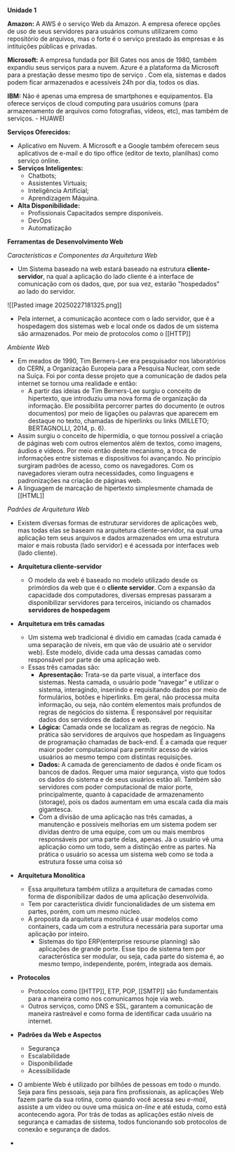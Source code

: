 **Unidade 1**

**Amazon:** A AWS é o serviço Web da Amazon. A empresa oferece opções de uso de seus servidores para usuários comuns utilizarem como repositório de arquivos, mas o forte é o serviço prestado às empresas e às intituições públicas e privadas.

**Microsoft:** A empresa fundada por Bill Gates nos anos de 1980, também expandiu seus serviços para a nuvem. Azure é a plataforma da Microsoft para a prestação desse mesmo tipo de serviço . Com ela, sistemas e dados podem ficar armazenados e acessíveis 24h por dia, todos os dias.

**IBM:** Não é apenas uma empresa de smartphones e equipamentos. Ela oferece serviços de cloud computing para usuários comuns (para armazenamento de arquivos como fotografias, vídeos, etc), mas também de serviços. - HUAWEI

**Serviços Oferecidos:** 
- Aplicativo em Nuvem. A Microsoft e a Google também oferecem seus aplicativos de e-mail e do tipo office (editor de texto, planilhas) como serviço online.
- **Serviços Inteligentes:**
	- Chatbots;
	- Assistentes Virtuais;
	- Inteligência Artificial;
	- Aprendizagem Máquina.
- **Alta Disponibilidade:**
	- Profissionais Capacitados sempre disponíveis.
	- DevOps
	- Automatização

**Ferramentas de Desenvolvimento Web**

*Características e Componentes da Arquitetura Web*

- Um Sistema baseado na web estará baseado na estrutura **cliente-servidor**, na qual a aplicação do lado cliente é a interface de comunicação com os dados, que, por sua vez, estarão "hospedados" ao lado do servidor.

![[Pasted image 20250227181325.png]]

- Pela internet, a comunicação acontece com o lado servidor, que é a hospedagem dos sistemas web e local onde os dados de um sistema são armazenados. Por meio de protocolos como o [[HTTP]]

*Ambiente Web*

- Em meados de 1990, Tim Berners-Lee era pesquisador nos laboratórios do CERN, a Organização Europeia para a Pesquisa Nuclear, com sede na Suíça. Foi por conta desse projeto que a comunicação de dados pela internet se tornou uma realidade e então:
	-  A partir das ideias de Tim Berners-Lee surgiu o conceito de hipertexto, que introduziu uma nova forma de organização da informação. Ele possibilita percorrer partes do documento (e outros documentos) por meio de ligações ou palavras que aparecem em destaque no texto, chamadas de hiperlinks ou links (MILLETO; BERTAGNOLLI, 2014, p. 6).
- Assim surgiu o conceito de hipermídia, o que tornou possível a criação de páginas web com outros elementos além de textos, como imagens, áudios e vídeos. Por meio então deste mecanismo, a troca de informações entre sistemas e dispositivos foi avançando. No princípio surgiram padrões de acesso, como os navegadores. Com os navegadores vieram outra necessidades, como linguagens e padronizações na criação de páginas web. 
- A linguagem de marcação de hipertexto simplesmente chamada de [[HTML]]

*Padrões de Arquitetura Web* 

- Existem diversas formas de estruturar servidores de aplicações web, mas todas elas se baseam na arquitetura cliente-servidor, na qual uma aplicação tem seus arquivos e dados armazenados em uma estrutura maior e mais robusta (lado servidor) e é acessada por interfaces web (lado cliente).

- **Arquitetura cliente-servidor**
	- O modelo da web é baseado no modelo utilizado desde os primórdios da web que é o **cliente servidor**. Com a expansão da capacidade dos computadores, diversas empresas passaram a disponibilizar servidores para terceiros, iniciando os chamados **servidores de hospedagem**
- **Arquitetura em três camadas**
	- Um sistema web tradicional é dividio em camadas (cada camada é uma separação de níveis, em que vão de usuário até o servidor web). Este modelo, divide cada uma dessas camadas como responsável por parte de uma aplicação web.
	- Essas três camadas são:
		- **Apresentação:** Trata-se da parte visual, a interface dos sistemas. Nesta camada, o usuário pode “navegar” e utilizar o sistema, interagindo, inserindo e requisitando dados por meio de formulários, botões e hiperlinks. Em geral, não processa muita informação, ou seja, não contém elementos mais profundos de regras de negócios do sistema. É responsável por requisitar dados dos servidores de dados e web.
		- **Lógica:** Camada onde se localizam as regras de negócio. Na prática são servidores de arquivos que hospedam as linguagens de programação chamadas de back-end. É a camada que requer maior poder computacional para permitir acesso de vários usuários ao mesmo tempo com distintas requisições.
		- **Dados:** A camada de gerenciamento de dados é onde ficam os bancos de dados. Requer uma maior segurança, visto que todos os dados do sistema e de seus usuários estão ali. Também são servidores com poder computacional de maior porte, principalmente, quanto à capacidade de armazenamento (storage), pois os dados aumentam em uma escala cada dia mais gigantesca.
		- Com a divisão de uma aplicação nas três camadas, a manutenção e possíveis melhorias em um sistema podem ser dividas dentro de uma equipe, com um ou mais membros responsáveis por uma parte delas, apenas. Já o usuário vê uma aplicação como um todo, sem a distinção entre as partes. Na prática o usuário so acessa um sistema web como se toda a estrutura fosse uma coisa só 
- **Arquitetura Monolítica**
	- Essa arquitetura também utiliza a arquitetura de camadas como forma de disponibilizar dados de uma aplicação desenvolvida.
	- Tem por característica dividir funcionalidades de um sistema em partes, porém, com um mesmo núcleo. 
	- A proposta da arquitetura monolítica é usar modelos como containers, cada um com a estrutura necessária para suportar uma aplicação por inteiro.
		- Sistemas do tipo ERP(enterprise resourse planning) são aplicações de grande porte. Esse tipo de sistema tem por caracteróstica ser modular, ou seja, cada parte do sistema é, ao mesmo tempo, independente, porém, integrada aos demais.
 - **Protocolos** 
	 - Protocolos como [[HTTP]], ETP, POP, [[SMTP]] são fundamentais para a maneira como nos comunicamos hoje via web.
	 - Outros serviços, como DNS e SSL, garantem a comunicação de maneira rastreável e como forma de identificar cada usuário na internet.

- **Padrões da Web e Aspectos**
	- Segurança
	- Escalabilidade
	- Disponibilidade
	- Acessibilidade
- O ambiente Web é utilizado por bilhões de pessoas em todo o mundo. Seja para fins pessoais, seja para fins profissionais, as aplicações Web fazem parte da sua rotina, como quando você acessa seu _e-mail_, assiste a um vídeo ou ouve uma música _on-line_ e até estuda, como está acontecendo agora. Por trás de todas as aplicações estão níveis de segurança e camadas de sistema, todos funcionando sob protocolos de conexão e segurança de dados.
- 